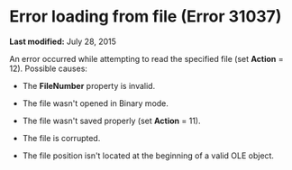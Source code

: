 
# Error loading from file (Error 31037)

 **Last modified:** July 28, 2015

An error occurred while attempting to read the specified file (set  **Action** = 12). Possible causes:




- The  **FileNumber** property is invalid.
    
- The file wasn't opened in Binary mode.
    
- The file wasn't saved properly (set  **Action** = 11).
    
- The file is corrupted.
    
- The file position isn't located at the beginning of a valid OLE object.
    


